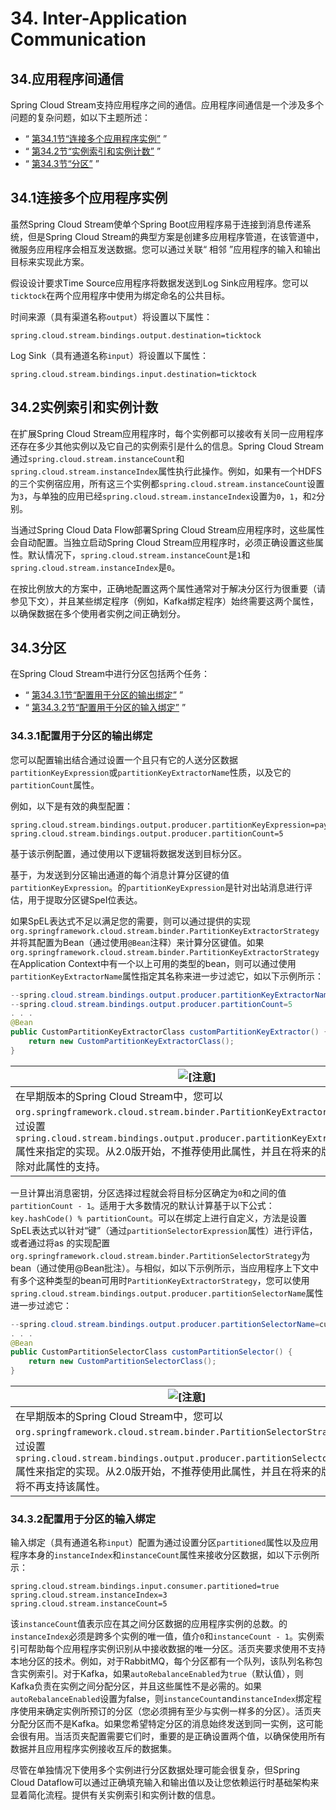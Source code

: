 # 34. Inter-Application Communication

## 34.应用程序间通信

Spring Cloud Stream支持应用程序之间的通信。应用程序间通信是一个涉及多个问题的复杂问题，如以下主题所述：

- “ [第34.1节“连接多个应用程序实例”](https://cloud.spring.io/spring-cloud-static/Greenwich.SR3/multi/multi__inter_application_communication.html#spring-cloud-stream-overview-connecting-multiple-application-instances) ”
- “ [第34.2节“实例索引和实例计数”](https://cloud.spring.io/spring-cloud-static/Greenwich.SR3/multi/multi__inter_application_communication.html#spring-cloud-stream-overview-instance-index-instance-count) ”
- “ [第34.3节“分区”](https://cloud.spring.io/spring-cloud-static/Greenwich.SR3/multi/multi__inter_application_communication.html#spring-cloud-stream-overview-partitioning) ”

## 34.1连接多个应用程序实例

虽然Spring Cloud Stream使单个Spring Boot应用程序易于连接到消息传递系统，但是Spring Cloud Stream的典型方案是创建多应用程序管道，在该管道中，微服务应用程序会相互发送数据。您可以通过关联“ 相邻 ”应用程序的输入和输出目标来实现此方案。

假设设计要求Time Source应用程序将数据发送到Log Sink应用程序。您可以`ticktock`在两个应用程序中使用为绑定命名的公共目标。

时间来源（具有渠道名称`output`）将设置以下属性：

```properties
spring.cloud.stream.bindings.output.destination=ticktock
```

Log Sink（具有通道名称`input`）将设置以下属性：

```properties
spring.cloud.stream.bindings.input.destination=ticktock
```

## 34.2实例索引和实例计数

在扩展Spring Cloud Stream应用程序时，每个实例都可以接收有关同一应用程序还存在多少其他实例以及它自己的实例索引是什么的信息。Spring Cloud Stream通过`spring.cloud.stream.instanceCount`和`spring.cloud.stream.instanceIndex`属性执行此操作。例如，如果有一个HDFS的三个实例宿应用，所有这三个实例都`spring.cloud.stream.instanceCount`设置为`3`，与单独的应用已经`spring.cloud.stream.instanceIndex`设置为`0`，`1`，和`2`分别。

当通过Spring Cloud Data Flow部署Spring Cloud Stream应用程序时，这些属性会自动配置。当独立启动Spring Cloud Stream应用程序时，必须正确设置这些属性。默认情况下，`spring.cloud.stream.instanceCount`是`1`和`spring.cloud.stream.instanceIndex`是`0`。

在按比例放大的方案中，正确地配置这两个属性通常对于解决分区行为很重要（请参见下文），并且某些绑定程序（例如，Kafka绑定程序）始终需要这两个属性，以确保数据在多个使用者实例之间正确划分。

## 34.3分区

在Spring Cloud Stream中进行分区包括两个任务：

- “ [第34.3.1节“配置用于分区的输出绑定”](https://cloud.spring.io/spring-cloud-static/Greenwich.SR3/multi/multi__inter_application_communication.html#spring-cloud-stream-overview-configuring-output-bindings-partitioning) ”
- “ [第34.3.2节“配置用于分区的输入绑定”](https://cloud.spring.io/spring-cloud-static/Greenwich.SR3/multi/multi__inter_application_communication.html#spring-cloud-stream-overview-configuring-input-bindings-partitioning) ”

### 34.3.1配置用于分区的输出绑定

您可以配置输出结合通过设置一个且只有它的人送分区数据`partitionKeyExpression`或`partitionKeyExtractorName`性质，以及它的`partitionCount`属性。

例如，以下是有效的典型配置：

```properties
spring.cloud.stream.bindings.output.producer.partitionKeyExpression=payload.id
spring.cloud.stream.bindings.output.producer.partitionCount=5
```

基于该示例配置，通过使用以下逻辑将数据发送到目标分区。

基于，为发送到分区输出通道的每个消息计算分区键的值`partitionKeyExpression`。的`partitionKeyExpression`是针对出站消息进行评估，用于提取分区键SpeI位表达。

如果SpEL表达式不足以满足您的需要，则可以通过提供的实现`org.springframework.cloud.stream.binder.PartitionKeyExtractorStrategy`并将其配置为Bean（通过使用`@Bean`注释）来计算分区键值。如果`org.springframework.cloud.stream.binder.PartitionKeyExtractorStrategy`在Application Context中有一个以上可用的类型的bean，则可以通过使用`partitionKeyExtractorName`属性指定其名称来进一步过滤它，如以下示例所示：

```java
--spring.cloud.stream.bindings.output.producer.partitionKeyExtractorName=customPartitionKeyExtractor
--spring.cloud.stream.bindings.output.producer.partitionCount=5
. . .
@Bean
public CustomPartitionKeyExtractorClass customPartitionKeyExtractor() {
    return new CustomPartitionKeyExtractorClass();
}
```

| ![[注意]](https://cloud.spring.io/spring-cloud-static/Greenwich.SR3/multi/images/note.png) |
| ------------------------------------------------------------ |
| 在早期版本的Spring Cloud Stream中，您可以`org.springframework.cloud.stream.binder.PartitionKeyExtractorStrategy`通过设置`spring.cloud.stream.bindings.output.producer.partitionKeyExtractorClass`属性来指定的实现。从2.0版开始，不推荐使用此属性，并且在将来的版本中将删除对此属性的支持。 |

一旦计算出消息密钥，分区选择过程就会将目标分区确定为`0`和之间的值`partitionCount - 1`。适用于大多数情况的默认计算基于以下公式：`key.hashCode() % partitionCount`。可以在绑定上进行自定义，方法是设置SpEL表达式以针对“键”（通过`partitionSelectorExpression`属性）进行评估，或者通过将as 的实现配置`org.springframework.cloud.stream.binder.PartitionSelectorStrategy`为bean（通过使用@Bean批注）。与相似，如以下示例所示，当应用程序上下文中有多个这种类型的bean可用时`PartitionKeyExtractorStrategy`，您可以使用`spring.cloud.stream.bindings.output.producer.partitionSelectorName`属性进一步过滤它：

```java
--spring.cloud.stream.bindings.output.producer.partitionSelectorName=customPartitionSelector
. . .
@Bean
public CustomPartitionSelectorClass customPartitionSelector() {
    return new CustomPartitionSelectorClass();
}
```

| ![[注意]](https://cloud.spring.io/spring-cloud-static/Greenwich.SR3/multi/images/note.png) |
| ------------------------------------------------------------ |
| 在早期版本的Spring Cloud Stream中，您可以`org.springframework.cloud.stream.binder.PartitionSelectorStrategy`通过设置`spring.cloud.stream.bindings.output.producer.partitionSelectorClass`属性来指定的实现。从2.0版开始，不推荐使用此属性，并且在将来的版本中将不再支持该属性。 |

### 34.3.2配置用于分区的输入绑定

输入绑定（具有通道名称`input`）配置为通过设置分区`partitioned`属性以及应用程序本身的`instanceIndex`和`instanceCount`属性来接收分区数据，如以下示例所示：

```properties
spring.cloud.stream.bindings.input.consumer.partitioned=true
spring.cloud.stream.instanceIndex=3
spring.cloud.stream.instanceCount=5
```

该`instanceCount`值表示应在其之间分区数据的应用程序实例的总数。的`instanceIndex`必须是跨多个实例的唯一值，值介`0`和`instanceCount - 1`。实例索引可帮助每个应用程序实例识别从中接收数据的唯一分区。活页夹要求使用不支持本地分区的技术。例如，对于RabbitMQ，每个分区都有一个队列，该队列名称包含实例索引。对于Kafka，如果`autoRebalanceEnabled`为`true`（默认值），则Kafka负责在实例之间分配分区，并且这些属性不是必需的。如果`autoRebalanceEnabled`设置为false，则`instanceCount`and`instanceIndex`绑定程序使用来确定实例所预订的分区（您必须拥有至少与实例一样多的分区）。活页夹分配分区而不是Kafka。如果您希望特定分区的消息始终发送到同一实例，这可能会很有用。当活页夹配置需要它们时，重要的是正确设置两个值，以确保使用所有数据并且应用程序实例接收互斥的数据集。

尽管在单独情况下使用多个实例进行分区数据处理可能会很复杂，但Spring Cloud Dataflow可以通过正确填充输入和输出值以及让您依赖运行时基础架构来显着简化流程。提供有关实例索引和实例计数的信息。